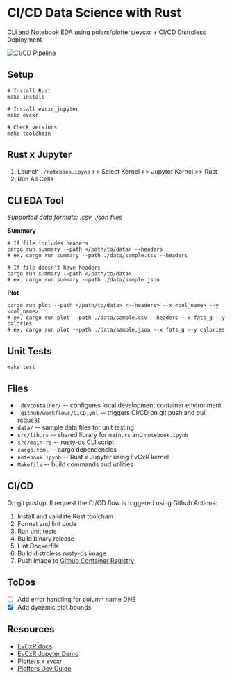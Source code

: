 # CI/CD Data Science with Rust

CLI and Notebook EDA using polars/plotters/evcxr + CI/CD Distroless Deployment

[![CI/CD Pipeline](https://github.com/athletedecoded/rusty-ds/actions/workflows/CICD.yml/badge.svg)](https://github.com/athletedecoded/rusty-ds/actions/workflows/CICD.yml)

## Setup

```
# Install Rust
make install

# Install evcxr_jupyter
make evcxr

# Check versions
make toolchain
```

## Rust x Jupyter

1. Launch `./notebook.ipynb` >> Select Kernel >> Jupyter Kernel >> Rust
2. Run All Cells


## CLI EDA Tool

*Supported data formats: .csv, .json files*

**Summary**
```
# If file includes headers
cargo run summary --path </path/to/data> --headers
# ex. cargo run summary --path ./data/sample.csv --headers

# If file doesn't have headers
cargo run summary --path </path/to/data>
# ex. cargo run summary --path ./data/sample.json
```

**Plot**
```
cargo run plot --path </path/to/data> <--headers> --x <col_name> --y <col_name>
# ex. cargo run plot --path ./data/sample.csv --headers --x fats_g --y calories
# ex. cargo run plot --path ./data/sample.json --x fats_g --y calories
```

## Unit Tests

```
make test
```

## Files

* `.devcontainer/` -- configures local development container environment
* `.github/workflows/CICD.yml` -- triggers CI/CD on git push and pull request
* `data/` -- sample data files for unit testing
* `src/lib.rs` -- shared library for `main.rs` and `notebook.ipynb`
* `src/main.rs` -- rusty-ds CLI script
* `cargo.toml` -- cargo dependencies
* `notebook.ipynb` -- Rust x Jupyter using EvCxR kernel
* `Makefile` -- build commands and utilities

## CI/CD

On git push/pull request the CI/CD flow is triggered using Github Actions:

1. Install and validate Rust toolchain
2. Format and lint code
3. Run unit tests
4. Build binary release
5. Lint Dockerfile
6. Build distroless rusty-ds image
7. Push image to [Github Container Registry](https://github.com/athletedecoded?tab=packages)

## ToDos
- [ ] Add error handling for column name DNE
- [x] Add dynamic plot bounds

## Resources
* [EvCxR docs](https://github.com/evcxr/evcxr/tree/main/evcxr_jupyter)
* [EvCxR Jupyter Demo](https://github.com/evcxr/evcxr/blob/main/evcxr_jupyter/samples/evcxr_jupyter_tour.ipynb) 
* [Plotters x evcxr](https://github.com/plotters-rs/plotters#trying-with-jupyter-evcxr-kernel-interactively)
* [Plotters Dev Guide](https://plotters-rs.github.io/book/intro/introduction.html)
